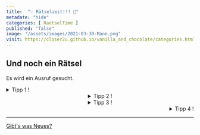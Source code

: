 ```yaml
--- 
title:  "💡 Rätselzeit!!! 🙌"
metadate: "hide"
categories: [ RaetselTime ]
published: "false"
image: "/assets/images/2021-03-30-Mann.png"
visit: https://closer2u.github.io/vanilla_and_chocolate/categories.html#raetseltime
---
```


## Und noch ein Rätsel 
Es wird ein Ausruf gesucht.

<details align="left"><summary> Tipp 1 ! </summary>
 <p align="center"> Welcher Ethnie gehört die Person an? </p>
</details>

<details align="center"><summary> Tipp 2 ! </summary>
 <p align="center"> Mhh... blaue Augen, blonde Haare... Welches Land das wohl sein könnte? </p>
</details>

<details align="center"><summary> Tipp 3 ! </summary>
 <p align="center"> Hat er da etwa Falten und graue Haare? </p>
</details>

<details align="right"><summary> Tipp 4 ! </summary>
 <p align="center"> "👴🏻🇸🇪!" </p>
</details>



***

[Gibt's was Neues?](https://github.com/Closer2U)